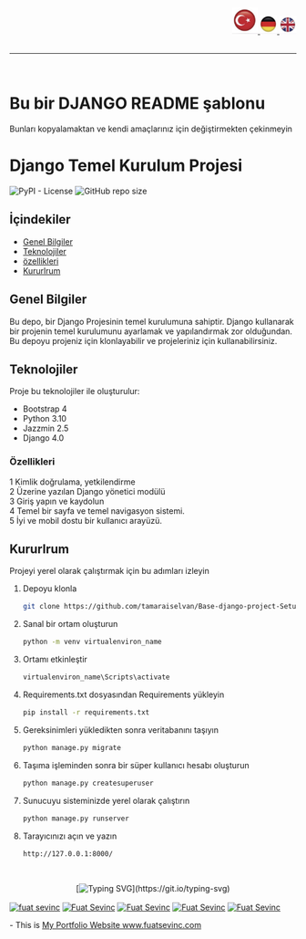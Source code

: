 <div align="right" >
  <a href="./README.Django.md">
    <img src="../images/tr.png" alt="Türkce" width="45px" ></img>
  </a>
  <a href="./README.Django.de.md">
    <img src="../images/de.png" alt="Deutsch" width="30px" ></img>
  </a>
  <a href="./README.Django.en.md">
    <img src="../images/en.png" alt="English" width="30px" ></img>
  </a>
</div>
<br/>


--- 

<br/>

# Bu bir DJANGO README şablonu 

Bunları kopyalamaktan ve kendi amaçlarınız için değiştirmekten çekinmeyin


# Django Temel Kurulum Projesi

![PyPI - License](https://img.shields.io/pypi/l/Django?color=success&label=License%20Info)
![GitHub repo size](https://img.shields.io/github/repo-size/tamaraiselvan/Base-django-project-Setup?label=Source%20code%20Size)

## İçindekiler
* [Genel Bilgiler](#genel-bilgiler)
* [Teknolojiler](#teknolojiler)
* [özellikleri](#özellikleri)
* [Kururlrum](#kururlrum)

## Genel Bilgiler
Bu depo, bir Django Projesinin temel kurulumuna sahiptir. Django kullanarak bir projenin temel kurulumunu ayarlamak ve yapılandırmak zor olduğundan. Bu depoyu projeniz için klonlayabilir ve projeleriniz için kullanabilirsiniz.


## Teknolojiler
Proje bu teknolojiler ile oluşturulur:
* Bootstrap 4
* Python 3.10
* Jazzmin 2.5
* Django 4.0

### Özellikleri
1 Kimlik doğrulama, yetkilendirme <br>
2 Üzerine yazılan Django yönetici modülü <br>
3 Giriş yapın ve kaydolun <br>
4 Temel bir sayfa ve temel navigasyon sistemi. <br>
5 İyi ve mobil dostu bir kullanıcı arayüzü. <br>

## Kururlrum

Projeyi yerel olarak çalıştırmak için bu adımları izleyin

1. Depoyu klonla
   ```sh
   git clone https://github.com/tamaraiselvan/Base-django-project-Setup
   ```
2. Sanal bir ortam oluşturun
   ```sh
   python -m venv virtualenviron_name
   ```
3. Ortamı etkinleştir
   ```sh
   virtualenviron_name\Scripts\activate
   ```
4. Requirements.txt dosyasından Requirements yükleyin
   ```sh
   pip install -r requirements.txt
   ```
5. Gereksinimleri yükledikten sonra veritabanını taşıyın
   ```sh
   python manage.py migrate
   ```
6. Taşıma işleminden sonra bir süper kullanıcı hesabı oluşturun
   ```sh
   python manage.py createsuperuser
   ```
7. Sunucuyu sisteminizde yerel olarak çalıştırın
   ```sh
   python manage.py runserver
   ```
8. Tarayıcınızı açın ve yazın
   ```sh
   http://127.0.0.1:8000/
   ```
<br/>
<div align='center'>
 
[![Typing SVG](https://readme-typing-svg.herokuapp.com?font=Timmana&size=30&duration=6000&color=F74747&center=true&vCenter=true&lines=%F0%9F%94%97+Connect+with+me...)](https://git.io/typing-svg)
<p align="left">
  <a href="https://www.linkedin.com/in/fuat-sevin%C3%A7-6a7969217/" target="blank"><img align="center" src="https://raw.githubusercontent.com/rahuldkjain/github-profile-readme-generator/master/src/images/icons/Social/linked-in-alt.svg" alt="fuat sevinc" height="30" width="40" /></a>
<a href="https://codepen.io/fuatsevinc" target="blank"><img align="center" src="https://cdn.jsdelivr.net/npm/simple-icons@3.0.1/icons/codepen.svg" alt="Fuat Sevinc" height="30" width="40" /></a>  
  <a href="https://app.netlify.com/teams/fuatsevinc/overview" target="blank"><img align="center" src="https://cdn.jsdelivr.net/npm/simple-icons@3.0.1/icons/netlify.svg" alt="Fuat Sevinc" height="30" width="40" /></a>
<a href="https://twitter.com/FuatSevinc_" target="blank"><img align="center" src="https://cdn.jsdelivr.net/npm/simple-icons@3.0.1/icons/twitter.svg" alt="Fuat Sevinc" height="30" width="40" /></a>
<a href="https://www.instagram.com/fuatsevinc66/" target="blank"><img align="center" src="https://cdn.jsdelivr.net/npm/simple-icons@3.0.1/icons/instagram.svg" alt="Fuat Sevinc" height="30" width="40" /></a>
</p>
<p align="left">
- This is <a href="http://www.fuatsevinc.com" target="_blank">My Portfolio Website www.fuatsevinc.com</a>
</p>

</div>
